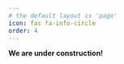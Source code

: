 ```yaml
---
# the default layout is 'page'
icon: fas fa-info-circle
order: 4
---
```


 **We are under construction!**

<center> <script src="https://tryhackme.com/badge/1270876"></script> </center>
